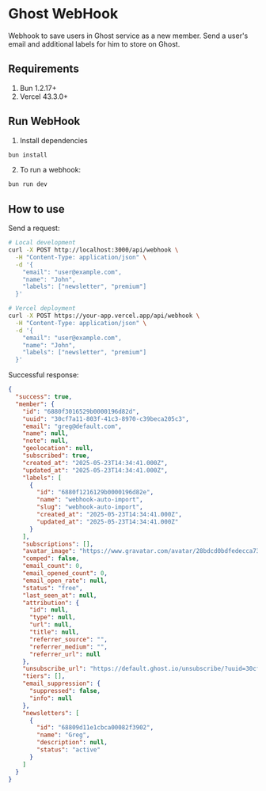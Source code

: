# Ghost WebHook

Webhook to save users in Ghost service as a new member. Send a user's email and additional labels for him to store on Ghost.

## Requirements

1. Bun 1.2.17+
2. Vercel 43.3.0+

## Run WebHook

1. Install dependencies

```bash
bun install
```

2. To run a webhook:

```bash
bun run dev
```

## How to use

Send a request:

```bash
# Local development
curl -X POST http://localhost:3000/api/webhook \
  -H "Content-Type: application/json" \
  -d '{
    "email": "user@example.com",
    "name": "John",
    "labels": ["newsletter", "premium"]
  }'

# Vercel deployment
curl -X POST https://your-app.vercel.app/api/webhook \
  -H "Content-Type: application/json" \
  -d '{
    "email": "user@example.com",
    "name": "John",
    "labels": ["newsletter", "premium"]
  }'
```

Successful response:

```json
{
  "success": true,
  "member": {
    "id": "6880f3016529b0000196d82d",
    "uuid": "30cf7a11-803f-41c3-8970-c39beca205c3",
    "email": "greg@default.com",
    "name": null,
    "note": null,
    "geolocation": null,
    "subscribed": true,
    "created_at": "2025-05-23T14:34:41.000Z",
    "updated_at": "2025-05-23T14:34:41.000Z",
    "labels": [
      {
        "id": "6880f1216129b0000196d82e",
        "name": "webhook-auto-import",
        "slug": "webhook-auto-import",
        "created_at": "2025-05-23T14:34:41.000Z",
        "updated_at": "2025-05-23T14:34:41.000Z"
      }
    ],
    "subscriptions": [],
    "avatar_image": "https://www.gravatar.com/avatar/28bdcd0bdfedecca73883905b595a67c?s=250&r=g&d=blank",
    "comped": false,
    "email_count": 0,
    "email_opened_count": 0,
    "email_open_rate": null,
    "status": "free",
    "last_seen_at": null,
    "attribution": {
      "id": null,
      "type": null,
      "url": null,
      "title": null,
      "referrer_source": "",
      "referrer_medium": "",
      "referrer_url": null
    },
    "unsubscribe_url": "https://default.ghost.io/unsubscribe/?uuid=30cf7a5a-113f-41c3-8970-c39beca205c3&key=dbcd1eec86def7ciw820c2e82bfc4303bf2fa6abc07611bdf1605312ebd49b",
    "tiers": [],
    "email_suppression": {
      "suppressed": false,
      "info": null
    },
    "newsletters": [
      {
        "id": "68809d11e1cbca00082f3902",
        "name": "Greg",
        "description": null,
        "status": "active"
      }
    ]
  }
}
```
